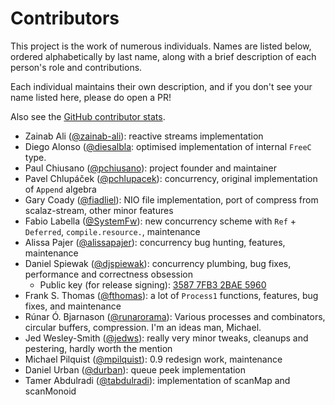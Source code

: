 # Contributors

This project is the work of numerous individuals. Names are listed below, ordered alphabetically by last name, along with a brief description of each person's role and contributions.

Each individual maintains their own description, and if you don't see your name listed here, please do open a PR!

Also see the [GitHub contributor stats](https://github.com/functional-streams-for-scala/fs2/graphs/contributors).

- Zainab Ali ([@zainab-ali](https://github.com/zainab-ali)): reactive streams implementation
- Diego Alonso ([@diesalbla](https://github.com/diesalbla): optimised implementation of internal `FreeC` type. 
- Paul Chiusano ([@pchiusano](https://github.com/pchiusano)): project founder and maintainer
- Pavel Chlupáček ([@pchlupacek](https://github.com/pchlupacek)): concurrency, original implementation of `Append` algebra
- Gary Coady ([@fiadliel](https://github.com/fiadliel)): NIO file implementation, port of compress from scalaz-stream, other minor features
- Fabio Labella ([@SystemFw](https://github.com/SystemFw)): new concurrency scheme with `Ref` + `Deferred`, `compile.resource.`, maintenance
- Alissa Pajer ([@alissapajer](https://github.com/alissapajer)): concurrency bug hunting, features, maintenance
- Daniel Spiewak ([@djspiewak](https://github.com/djspiewak)): concurrency plumbing, bug fixes, performance and correctness obsession
  + Public key (for release signing): [3587 7FB3 2BAE 5960](https://keybase.io/djspiewak)
- Frank S. Thomas ([@fthomas](https://github.com/fthomas)): a lot of `Process1` functions, features, bug fixes, and maintenance
- Rúnar Ó. Bjarnason ([@runarorama](https://github.com/runarorama)): Various processes and combinators, circular buffers, compression. I'm an ideas man, Michael.
- Jed Wesley-Smith ([@jedws](https://github.com/jedws)): really very minor tweaks, cleanups and pestering, hardly worth the mention
- Michael Pilquist ([@mpilquist](https://github.com/mpilquist)): 0.9 redesign work, maintenance
- Daniel Urban ([@durban](https://github.com/durban)): queue peek implementation
- Tamer Abdulradi ([@tabdulradi](https://github.com/tabdulradi)): implementation of scanMap and scanMonoid
